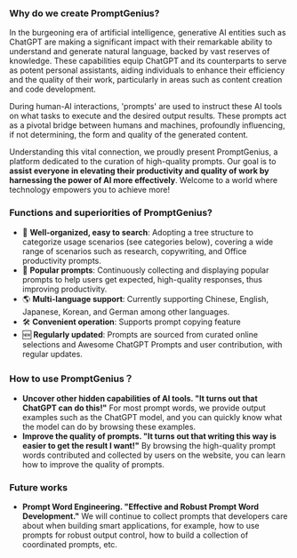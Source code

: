 ### Why do we create PromptGenius?
In the burgeoning era of artificial intelligence, generative AI entities such as ChatGPT are making a significant impact with their remarkable ability to understand and generate natural language, backed by vast reserves of knowledge. These capabilities equip ChatGPT and its counterparts to serve as potent personal assistants, aiding individuals to enhance their efficiency and the quality of their work, particularly in areas such as content creation and code development.

During human-AI interactions, 'prompts' are used to instruct these AI tools on what tasks to execute and the desired output results. These prompts act as a pivotal bridge between humans and machines, profoundly influencing, if not determining, the form and quality of the generated content.

Understanding this vital connection, we proudly present PromptGenius, a platform dedicated to the curation of high-quality prompts. Our goal is to **assist everyone in elevating their productivity and quality of work by harnessing the power of AI more effectively**. Welcome to a world where technology empowers you to achieve more!

### Functions and superiorities of PromptGenius?

- 🌟 **Well-organized, easy to search**: Adopting a tree structure to categorize usage scenarios (see categories below), covering a wide range of scenarios such as research, copywriting, and Office productivity prompts.
- 🚀 **Popular prompts**: Continuously collecting and displaying popular prompts to help users get expected, high-quality responses, thus improving productivity.
- 🌎 **Multi-language support**: Currently supporting Chinese, English, Japanese, Korean, and German among other languages.
- 🛠  **Convenient operation**: Supports prompt copying feature
- 🆕 **Regularly updated**: Prompts are sourced from curated online selections and Awesome ChatGPT Prompts and user contribution, with regular updates.

### How to use PromptGenius？

- **Uncover other hidden capabilities of AI tools. "It turns out that ChatGPT can do this!"**
  For most prompt words, we provide output examples such as the ChatGPT model, and you can quickly know what the model can do by browsing these examples.
- **Improve the quality of prompts. "It turns out that writing this way is easier to get the result I want!"**
  By browsing the high-quality prompt words contributed and collected by users on the website, you can learn how to improve the quality of prompts.

### Future works

- **Prompt Word Engineering. "Effective and Robust Prompt Word Development."**
  We will continue to collect prompts that developers care about when building smart applications, for example, how to use prompts for robust output control, how to build a collection of coordinated prompts, etc.
